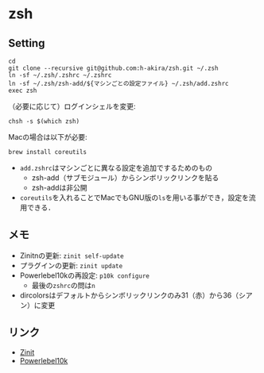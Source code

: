 # zsh
## Setting
```
cd
git clone --recursive git@github.com:h-akira/zsh.git ~/.zsh
ln -sf ~/.zsh/.zshrc ~/.zshrc
ln -sf ~/.zsh/zsh-add/${マシンごとの設定ファイル} ~/.zsh/add.zshrc
exec zsh
```
（必要に応じて）ログインシェルを変更:
```
chsh -s $(which zsh)
```
Macの場合は以下が必要:
```
brew install coreutils
```
- `add.zshrc`はマシンごとに異なる設定を追加でするためのもの
  - zsh-add（サブモジュール）からシンボリックリンクを貼る
  - zsh-addは非公開
- `coreutils`を入れることでMacでもGNU版の`ls`を用いる事ができ，設定を流用できる．

## メモ
- Zinitnの更新: `zinit self-update`
- プラグインの更新: `zinit update`
- Powerlebel10kの再設定: `p10k configure`
  - 最後の`zshrc`の問は`n`
- dircolorsはデフォルトからシンボリックリンクのみ31（赤）から36（シアン）に変更

## リンク
- [Zinit](https://github.com/zdharma-continuum/zinit)
- [Powerlebel10k](https://github.com/romkatv/powerlevel10k)
